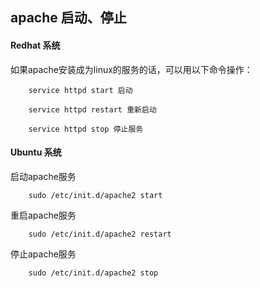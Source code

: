 

## apache 启动、停止

#### Redhat 系统
如果apache安装成为linux的服务的话，可以用以下命令操作：

        service httpd start 启动

        service httpd restart 重新启动

        service httpd stop 停止服务


#### Ubuntu 系统

启动apache服务  

        sudo /etc/init.d/apache2 start

重启apache服务  

        sudo /etc/init.d/apache2 restart

停止apache服务

        sudo /etc/init.d/apache2 stop
